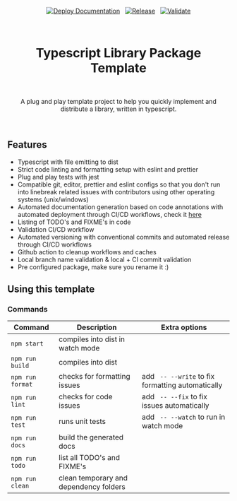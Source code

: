 <div align="center">

[![Deploy Documentation](https://github.com/abelflopes/typescript-library-template/actions/workflows/deploy-docs.yml/badge.svg)](https://github.com/abelflopes/typescript-library-template/actions/workflows/deploy-docs.yml)
&nbsp;
[![Release](https://github.com/abelflopes/typescript-library-template/actions/workflows/release.yml/badge.svg)](https://github.com/abelflopes/typescript-library-template/actions/workflows/release.yml)
&nbsp;
[![Validate](https://github.com/abelflopes/typescript-library-template/actions/workflows/validate.yml/badge.svg)](https://github.com/abelflopes/typescript-library-template/actions/workflows/validate.yml)

<br />

# Typescript Library Package Template

<br />

A plug and play template project to help you quickly implement and distribute a library, written in typescript.

</div>

<br />

## Features

- Typescript with file emitting to dist
- Strict code linting and formatting setup with eslint and prettier
- Plug and play tests with jest
- Compatible git, editor, prettier and eslint configs so that you don't run into linebreak related issues with contributors using other operating systems (unix/windows)
- Automated documentation generation based on code annotations with automated deployment through CI/CD workflows, check it [here](https://abelflopes.github.io/typescript-library-template/)
- Listing of TODO's and FIXME's in code
- Validation CI/CD workflow
- Automated versioning with conventional commits and automated release through CI/CD workflows
- Github action to cleanup workflows and caches
- Local branch name validation & local + CI commit validation
- Pre configured package, make sure you rename it :)

## Using this template

### Commands

| Command | Description | Extra options |
| - | - | - |
| `npm start` | compiles into dist in watch mode |
| `npm run build` | compiles into dist |
| `npm run format` | checks for formatting issues | add ` -- --write` to fix formatting automatically |
| `npm run lint` | checks for code issues | add ` -- --fix` to fix issues automatically |
| `npm run test`| runs unit tests | add ` -- --watch` to run in watch mode |
| `npm run docs`| build the generated docs |
| `npm run todo`| list all TODO's and FIXME's |
| `npm run clean`| clean temporary and dependency folders |